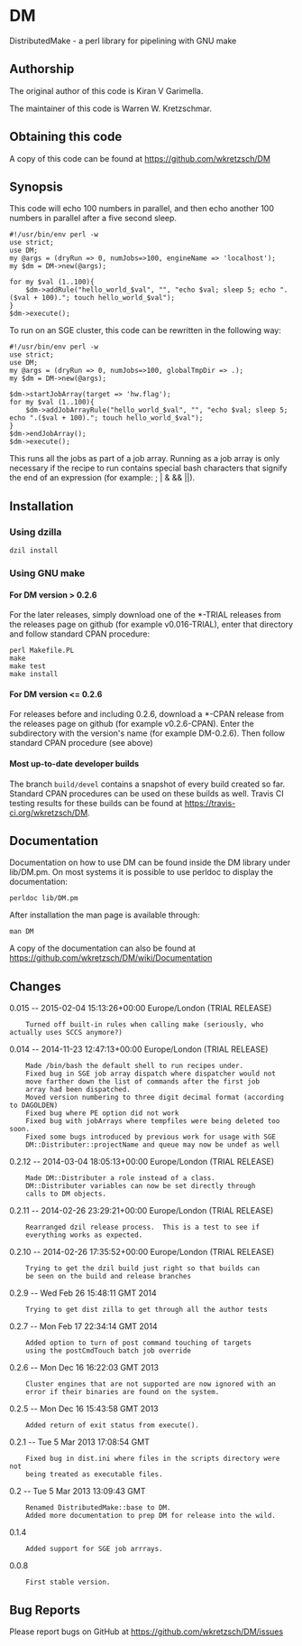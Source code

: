 # DM

DistributedMake - a perl library for pipelining with GNU make

## Authorship

The original author of this code is Kiran V Garimella.

The maintainer of this code is Warren W. Kretzschmar.

## Obtaining this code

A copy of this code can be found at https://github.com/wkretzsch/DM

## Synopsis

This code will echo 100 numbers in parallel, and then echo another 100 numbers in parallel after a five second sleep.

    #!/usr/bin/env perl -w
    use strict;
    use DM;
    my @args = (dryRun => 0, numJobs=>100, engineName => 'localhost');
    my $dm = DM->new(@args);    
    
    for my $val (1..100){
        $dm->addRule("hello_world_$val", "", "echo $val; sleep 5; echo ".($val + 100)."; touch hello_world_$val");
    }
    $dm->execute();
    
To run on an SGE cluster, this code can be rewritten in the following way:
    
    #!/usr/bin/env perl -w
    use strict;
    use DM;
    my @args = (dryRun => 0, numJobs=>100, globalTmpDir => .);
    my $dm = DM->new(@args);
    
    $dm->startJobArray(target => 'hw.flag');
    for my $val (1..100){
        $dm->addJobArrayRule("hello_world_$val", "", "echo $val; sleep 5; echo ".($val + 100)."; touch hello_world_$val");
    }
    $dm->endJobArray();
    $dm->execute();
    
This runs all the jobs as part of a job array.  Running as a job array is only necessary if the recipe to run contains special bash characters that signify the end of an expression (for example: ; | & && ||).

## Installation

### Using dzilla

    dzil install

### Using GNU make

#### For DM version > 0.2.6

For the later releases, simply download one of the *-TRIAL releases from
the releases page on github (for example v0.016-TRIAL), enter that
directory and follow standard CPAN procedure:

    perl Makefile.PL
    make
    make test
    make install

#### For DM version <= 0.2.6

For releases before and including 0.2.6, download a *-CPAN release
from the releases page on github (for example v0.2.6-CPAN). 
Enter the subdirectory with the version's name (for example
DM-0.2.6). Then follow standard CPAN procedure (see above)

#### Most up-to-date developer builds

The branch `build/devel` contains a snapshot of every build created so far.
Standard CPAN procedures can be used on these builds as well.  Travis CI 
testing results for these builds can be found at https://travis-ci.org/wkretzsch/DM.

## Documentation

Documentation on how to use DM can be found inside the DM library 
under lib/DM.pm. On most systems it is possible to use perldoc to
display the documentation:

    perldoc lib/DM.pm

After installation the man page is available through:

    man DM
    
A copy of the documentation can also be found at https://github.com/wkretzsch/DM/wiki/Documentation


## Changes

0.015  --  2015-02-04 15:13:26+00:00 Europe/London (TRIAL RELEASE)  

        Turned off built-in rules when calling make (seriously, who actually uses SCCS anymore?)

0.014  --  2014-11-23 12:47:13+00:00 Europe/London (TRIAL RELEASE)

        Made /bin/bash the default shell to run recipes under.
        Fixed bug in SGE job array dispatch where dispatcher would not
        move farther down the list of commands after the first job
        array had been dispatched. 
        Moved version numbering to three digit decimal format (according to DAGOLDEN)
        Fixed bug where PE option did not work
        Fixed bug with jobArrays where tempfiles were being deleted too soon.
        Fixed some bugs introduced by previous work for usage with SGE
        DM::Distributer::projectName and queue may now be undef as well

0.2.12  -- 2014-03-04 18:05:13+00:00 Europe/London (TRIAL RELEASE)

        Made DM::Distributer a role instead of a class.
        DM::Distributer variables can now be set directly through
        calls to DM objects.

0.2.11 -- 2014-02-26 23:29:21+00:00 Europe/London (TRIAL RELEASE)

        Rearranged dzil release process.  This is a test to see if
        everything works as expected. 

0.2.10 -- 2014-02-26 17:35:52+00:00 Europe/London (TRIAL RELEASE)

        Trying to get the dzil build just right so that builds can
        be seen on the build and release branches          

0.2.9  --  Wed Feb 26 15:48:11 GMT 2014

        Trying to get dist zilla to get through all the author tests

0.2.7  -- Mon Feb 17 22:34:14 GMT 2014

        Added option to turn of post command touching of targets
        using the postCmdTouch batch job override

0.2.6 -- Mon Dec 16 16:22:03 GMT 2013

        Cluster engines that are not supported are now ignored with an
        error if their binaries are found on the system.

0.2.5 -- Mon Dec 16 15:43:58 GMT 2013

        Added return of exit status from execute().

0.2.1  -- Tue  5 Mar 2013 17:08:54 GMT

        Fixed bug in dist.ini where files in the scripts directory were not
        being treated as executable files. 

0.2   --  Tue  5 Mar 2013 13:09:43 GMT

        Renamed DistributedMake::base to DM.
        Added more documentation to prep DM for release into the wild.

0.1.4

        Added support for SGE job arrrays.

0.0.8

        First stable version.

## Bug Reports

Please report bugs on GitHub at https://github.com/wkretzsch/DM/issues
